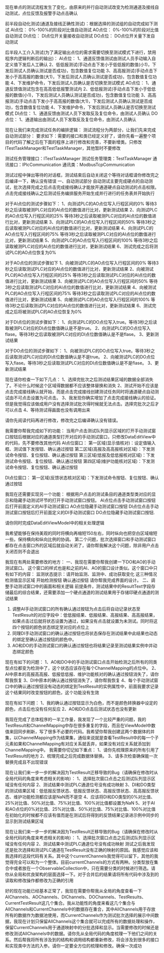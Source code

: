 现在单点的测试流程发生了变化，由原来的并行自动测试改变为检测通道及接线自动测试，点位反馈及报警手动点击确认

前半段自动化测试(通道及接线正确性测试)：根据选择的测试组的自动完成如下测试
AI点位：
    0%-100%的阶段对比值自动测试
AO点位：
     0%-100%的阶段对比值自动测试
DI点位：
     DI点位开关量接收自动测试
DO点位：
     DO点位开关量下发自动测试

后半段人工介入测试(为了满足输出点位的需求需要切换至测试模式下进行，禁用程序内逻辑判断后的输出)：
AI点位：
1、通道反馈值测试由测试人员手动输入自定义值下发后人工确认
2、低低报测试(手动点击下发小于低低报的数值(小1)，下发后测试人员确认测试是否成功)，包含数值复位功能
3、高高报测试(手动点击下发小于高高报的数值(大1)，下发后测试人员确认测试是否成功)，包含数值复位功能
4、下发维护命令，下发后测试人员确认是否切换至测试模式
AO点位：
1、通道反馈值测试包含在高高低低报警测试内
2、低低报测试(手动点击下发小于低低报的数值(小1)，下发后测试人员确认测试是否成功)，包含数值复位功能
3、高高报测试(手动点击下发小于高高报的数值(大1)，下发后测试人员确认测试是否成功)，包含数值复位功能
4、下发维护命令，下发后测试人员确认是否切换至测试模式
DI点位：
1、通道反馈由测试人员下发取反及复位命令，由测试人员确认
DO点位：
1、通道输出由测试人员下发取反及复位命令，由测试人员确认



现在让我们来完成测试任务的编排逻辑：
测试流程分为两部分，让我们先来完成自动测试部分：
要求如下：需要的接口和类已经定义好了，请你先看一遍整个项目的代码了解之后在下面的程序上进行修改和完善，不要新增类。只修改ITestTaskManager和TestTaskManager，其他暂时不要修改

测试任务管理接口：ITestTaskManager
测试任务管理类：TestTaskManager
通讯接口：IPlcCommunication
通讯类：ModbusTcpCommunication

测试过程中弹出等待的对话框，测试结束后自动关闭这个等待对话框请你修改完之后编译一下，确认没有错误
一、自动测试部分
自动测试主要完成硬点的自动测试，批次选择完成之后点击完成接线确认才能放开通道硬点自动测试的点击权限。
点击完成接线确认之后测试任务编排服务开始生成并行进行的任务表并开始执行

对于AI点位的测试步骤如下：
1、向测试PLC的AO点位写入行程区间的0%
等待3秒之后读取被测PLC对应的AI点位的数值进行比对，更新测试结果
2、向测试PLC的AO点位写入行程区间的25%
等待3秒之后读取被测PLC对应的AI点位的数值进行比对，更新测试结果
3、向测试PLC的AO点位写入行程区间的50%
等待3秒之后读取被测PLC对应的AI点位的数值进行比对，更新测试结果
4、向测试PLC的AO点位写入行程区间的75%
等待3秒之后读取被测PLC对应的AI点位的数值进行比对，更新测试结果
5、向测试PLC的AO点位写入行程区间的100%
等待3秒之后读取被测PLC对应的AI点位的数值进行比对，更新测试结果
6、测试完成之后将测试PLC的AO点位恢复为0%

对于AO点位的测试步骤如下
1、向被测试PLC的AO点位写入行程区间的0%
等待3秒之后读取测试PLC对应的AI点位的数值进行比对，更新测试结果
2、向被测试PLC的AO点位写入行程区间的25%
等待3秒之后读取测试PLC对应的AI点位的数值进行比对，更新测试结果
3、向被测试PLC的AO点位写入行程区间的50%
等待3秒之后读取测试PLC对应的AI点位的数值进行比对，更新测试结果
4、向被测试PLC的AO点位写入行程区间的75%
等待3秒之后读取测试PLC对应的AI点位的数值进行比对，更新测试结果
5、向被测试PLC的AO点位写入行程区间的100%
等待3秒之后读取测试PLC对应的AI点位的数值进行比对，更新测试结果
6、测试完成之后将被测试PLC的AO点位恢复为0%

对于DI点位的测试步骤如下：
1、向测试PLC的DO点位写入true。等待3秒之后读取被测PLC对应的DI点位数值确认是不是true。
2、向测试PLC的DO点位写入flase。等待3秒之后读取被测PLC对应的DI点位数值确认是不是flase。
3、更新测试结果

对于DO点位的测试步骤如下：
1、向被测试PLC的DO点位写入true。等待3秒之后读取测试PLC对应的DI点位数值确认是不是true。
2、向被测试PLC的DO点位写入flase。等待3秒之后读取测试PLC对应的DI点位数值确认是不是flase。
3、更新测试结果


现在请你检查一下如下几点：
1、选择完批次之后测试结果区域的数据全部消失了。不论什么时候这个区域得数据都不应该整体替换和消失
2、测试开始不应该是点击完成接线确认就开始，而是点击完成接线创建测试任务同时将通道硬点自动测试由不可点击设置为可点击。
3、我发现你确实增加了点击完成接线确认的验证。但是我觉得应该做成用户没有选择测试批次得时候就无法点击。选择完批次之后才可以点击
4、等待测试得画面也没有调用出来

请你先阅读代码再进行修改，修改完之后编译确认没有错误。














我需要你帮我完成如下的功能：
当用户点击测试队列显示区域的打开手动测试窗口按钮后根据对应的通道类型打开对应的手动测试窗口，只修改DataEditView中的代码，先不要修改其他代码
AI点位窗口：
第一区域(显示值核对)：设定值输入框、测试值下发按钮、确认通过按钮
第二区域(高报及高高报核对区域)：下发测试命令按钮、复位按钮、确认通过按钮
第三区域(低报及低低报核对区域)：下发测试命令按钮、复位按钮、确认通过按钮
第四区域(维护功能核对区域)：下发测试命令按钮、复位按钮、确认通过按钮


DI点位窗口：
第一区域(反馈状态核对区域)：下发测试命令按钮、复位按钮、确认通过按钮




我现在还需要实现另一个功能：
根据用户点击的测试条目的通道类型类对应的显示和隐藏手动测试环节的打开手动测试窗口按钮。
AI点位点击手动测试窗口按钮后打开前面定义的AI手动测试窗口
AO点位隐藏手动测试窗口按钮
DI点位点击手动测试窗口按钮后打开前面定义的DI手动测试窗口
DO点位隐藏手动测试窗口按钮.

请你同时完成DataEditViewModel中的相关处理逻辑



我希望能够在保持美观的同时将横向再缩短150左右，同时纵向也把空白区域缩短一些。保持横向和纵向比例的协调。
第二个问题，批次选择窗口和手动测试窗口都存在点击窗口外的区域后就自动关闭了，请你帮我解决这个问题，除非用户点击关闭否则不会退出


我现在有两处需要修改的地方：
一、我现在需要你帮我创建一下DO和AO的手动测试窗口。
这个窗口的样式也是和之前的AI、AO的窗口设计类似。这个窗口中只有如下的内容：
监测状态提示：请开始监测、监测中、成功获取变化   这三种情况
检测值显示区域
开始检测按钮
确认通过按钮
请你帮我完成界面的设计。
二、调整手动测试窗口中的画面和相关逻辑
前提条件，测试结果中的ResultText字段存储最后的综合结果，还需要添加一个硬点通道的测试结果用于存储印硬点通道的测试结果
1. 调整AI手动测试窗口的所有确认通过按钮为点击后将自动记录状态至TestResult的对应字段中：低低报结果、低报结果、高报结果、高高报结果，如果点击过后就将状态设置为通过，如果没有点击就设置为未测试。同时将这四个按钮的颜色状态绑定至对应的点位上
2. 同理DI手动测试窗口的确认通过按钮也将状态保存在测试结果中此结果也动态的绑定至确认通过按钮的颜色中。
3. AO和DO的手动测试窗口的确认通过按钮也将结果记录至测试结果实例中并动态绑定颜色

现在有如下的问题：
1、AO和DO中的手动测试窗口点击开始检测之后所有的同类型点位都变为检测中了，这个状态应该存在每个ChannelMapping的点位中。
2、AI中原本的高报高高报、低报低低报、维护功能核对的确认通过按钮消失了，请你帮我恢复
3、DI中原本的确认通过按钮消失了，请你帮我恢复
4、每个手动测试窗口中的确认通过按钮没有动态的绑定到TestResult的实例属性中，前面我要求记录这个结果同时改变按钮的颜色，这个功能没有生效


现在有如下问题：
1、我的确认通过按钮显示为白色，而不是颜色转换器中设定的颜色，点击后也没有任何反应
2、AO和DO点击后测试状态也没有更新




我现在完成了总体程序的一半工作量，我发现了一个比较严重的问题，我的TestResult和ChannelMapping中存在很多重复的字段，而且在ViewModel中数值来回同步刷新，写了很多不必要的代码。我希望你帮我创建这两个数据体的并集，以ChannelMapping作为结果集，通俗来说就是查看TestResult中的每一个子元素如果和ChannelMapping有对应关系就丢弃，如果没有对应关系就添加到ChannelMapping中。
我需要你切记如下重点：
1、请你先梳理原来的所有引用了TestResult的地方
2、梳理完成之后完成数据体替换。
3、请多次检查确保能一次替换完成且不出现错误



现在让我们来一步一步的解决因为TestResult迁移导致的Bug（请确保在修改时从全局代码的角度来考虑相关的影响）：
1、选择批次窗口点击之后测试队列显示区域没有任何内容
2、测试结果中测试PLC通道位号没有成功映射
3、DI和DO类型的测试结果区域：低低报反馈状态、低报反馈状态、高报反馈状态、高高报反馈状态、维护功能检测都应该是NaN而不是空
4、应该将DI和DO类型的0%对比值、25%对比值、50%对比值、75%对比值、100%对比值都设置为NaN
5、对于AI和AO点位的0%对比值、25%对比值、50%对比值、75%对比值、100%对比值在初始化的时候都不应该有值而是在测试后将得到的反馈结果记录进示例中同步的显示到测试结果区域


现在让我们来一步一步的解决因为TestResult迁移导致的Bug（请确保在修改时从全局代码的角度来考虑相关的影响）：
1、选择批次窗口点击之后测试队列显示区域没有任何内容
2、测试结果中测试PLC通道位号没有成功映射
测试之后我发现还是批次选择和测试PLC通道在TestResult没有正确的映射的原因。我感觉应该和我选择的这段代码有关系。其中这个currentChannels我觉得可以留下，其他的我觉得完全可以和为一个整体。目前currentChannels的方式有两种。分类型放在集合中或者放在一个ObservableCollection中，只在需要分类的时候进行筛选。请你从全局和优良架构的层面选择一下。对于合并后的结果请将所有代码中涉及到的读取和修改操作都修改为正确的引用



好的现在功能已经基本正常了，我现在需要你帮我从全局的角度查看一下AIChannels、AOChannels、DIChannels、DOChannels、TestResults、CurrentTestResult这几个集合。我从功能性的角度来看这几个集合与AllChannels和CurrentChannels中的数据存在重合，其中AllChannels用于存放所有的数据作为数据池使用，而CurrentChannels作为测试批次选择的展示中间数据，我现在计划只保留AllChannels这个集合就可以完成所有的数据处理和操作，保留CurrentChannels用于通道映射中的分批选择和显示。当需要修改的时候还是修改测试AllChannels中的数据。请你先从全局代码的角度梳理一下他们之间的关系。然后帮我将所有涉及到的结构和调用结构都重新修改，将会涉及到很多的接口和实现类中方法的入参。请你一定要全方位的梳理和修改。确保一次成功


